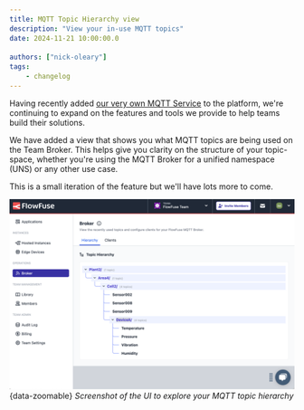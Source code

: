```yaml
---
title: MQTT Topic Hierarchy view
description: "View your in-use MQTT topics"
date: 2024-11-21 10:00:00.0

authors: ["nick-oleary"]
tags:
    - changelog
---
```


Having recently added [our very own MQTT Service](/blog/2024/10/announcement-mqtt-broker) to the platform, we're continuing to expand on the features and tools we provide to help teams build their solutions.

We have added a view that shows you what MQTT topics are being used on the Team Broker. This helps give you clarity on the structure of your topic-space, whether you're using the MQTT Broker for a unified namespace (UNS) or any other use case.

This is a small iteration of the feature but we'll have lots more to come.

![Screenshot of the UI to explore your MQTT topic hierarchy](./images/screenshot-mqtt-hierarchy.png){data-zoomable}
_Screenshot of the UI to explore your MQTT topic hierarchy_
